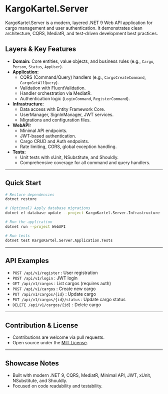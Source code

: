 # KargoKartel.Server

KargoKartel.Server is a modern, layered .NET 9 Web API application for cargo management and user authentication. It demonstrates clean architecture, CQRS, MediatR, and test-driven development best practices.

## Layers & Key Features

- **Domain:** Core entities, value objects, and business rules (e.g., `Cargo`, `Person`, `Status`, `AppUser`).
- **Application:**
  - CQRS (Command/Query) handlers (e.g., `CargoCreateCommand`, `CargoGetAllQuery`).
  - Validation with FluentValidation.
  - Handler orchestration via MediatR.
  - Authentication logic (`LoginCommand`, `RegisterCommand`).
- **Infrastructure:**
  - Data access with Entity Framework Core.
  - UserManager, SignInManager, JWT services.
  - Migrations and configuration files.
- **WebAPI:**
  - Minimal API endpoints.
  - JWT-based authentication.
  - Cargo CRUD and Auth endpoints.
  - Rate limiting, CORS, global exception handling.
- **Tests:**
  - Unit tests with xUnit, NSubstitute, and Shouldly.
  - Comprehensive coverage for all command and query handlers.

---

## Quick Start

```bash
# Restore dependencies
dotnet restore

# (Optional) Apply database migrations
dotnet ef database update --project KargoKartel.Server.Infrastructure

# Run the application
dotnet run --project WebAPI

# Run tests
dotnet test KargoKartel.Server.Application.Tests
```

---

## API Examples

- `POST /api/v1/register` : User registration
- `POST /api/v1/login` : JWT login
- `GET /api/v1/cargos` : List cargos (requires auth)
- `POST /api/v1/cargos` : Create new cargo
- `PUT /api/v1/cargos/{id}` : Update cargo
- `PUT /api/v1/cargos/{id}/status` : Update cargo status
- `DELETE /api/v1/cargos/{id}` : Delete cargo

---

## Contribution & License

- Contributions are welcome via pull requests.
- Open source under the [MIT License](LICENSE.txt).

---

## Showcase Notes

- Built with modern .NET 9, CQRS, MediatR, Minimal API, JWT, xUnit, NSubstitute, and Shouldly.
- Focused on code readability and testability.
